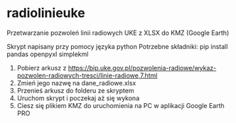 # radiolinieuke
Przetwarzanie pozwoleń linii radiowych UKE z XLSX do KMZ (Google Earth)

Skrypt napisany przy pomocy języka python
Potrzebne składniki:
pip install pandas openpyxl simplekml

1. Pobierz arkusz z https://bip.uke.gov.pl/pozwolenia-radiowe/wykaz-pozwolen-radiowych-tresci/linie-radiowe,7.html
2. Zmień jego nazwę na dane_radiowe.xlsx
3. Przenieś arkusz do folderu ze skryptem
4. Uruchom skrypt i poczekaj aż się wykona
5. Ciesz się plikiem KMZ do uruchomienia na PC w aplikacji Google Earth PRO
